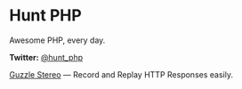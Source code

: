 # Hunt PHP
Awesome PHP, every day.

**Twitter:** [@hunt_php](https://twitter.com/hunt_php)

[Guzzle Stereo](https://github.com/ikwattro/guzzle-stereo) — Record and Replay HTTP Responses easily.
